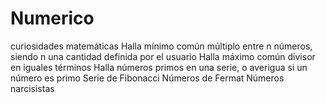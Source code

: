 # Numerico
curiosidades matemáticas
Halla mínimo común múltiplo entre n números, siendo n una cantidad definida por el usuario
Halla máximo común divisor en iguales términos
Halla números primos en una serie, o averigua si un número es primo
Serie de Fibonacci
Números de Fermat
Números narcisistas

